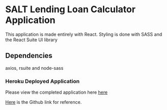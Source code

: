 # SALT Lending Loan Calculator Application

This application is made entirely with React. Styling is done with SASS and the React Suite UI library

## Dependencies

axios, rsuite and node-sass

### Heroku Deployed Application 

Please view the completed application here [here](https://limitless-anchorage-13670.herokuapp.com/)

[Here](https://github.com/grantkyle/salt-loan-calculator) is the Github link for reference.